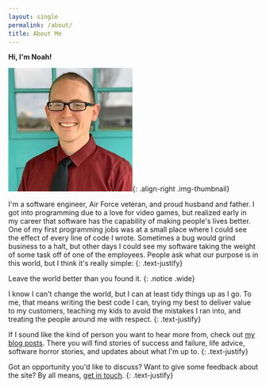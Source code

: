 ```yaml
---
layout: single
permalink: /about/
title: About Me
---
```


**Hi, I'm Noah!**

![Noah Wright, site owner](/assets/images/noahwright-sm.jpg){: .align-right .img-thumbnail}

I'm a software engineer, Air Force veteran, and proud husband and father.  I got into programming due to a love for video games,
but realized early in my career that software has the capability of making people's lives better.  One of my first programming
jobs was at a small place where I could see the effect of every line of code I wrote.  Sometimes a bug would grind business to a
halt, but other days I could see my software taking the weight of some task off of one of the employees.  People ask what our
purpose is in this world, but I think it's really simple:
{: .text-justify}

Leave the world better than you found it.
{: .notice .wide}

I know I can't change the world, but I can at least tidy things up as I go.  To me, that means writing the best code I can, trying
my best to deliver value to my customers, teaching my kids to avoid the mistakes I ran into, and treating the people around me with
respect.
{: .text-justify}

If I sound like the kind of person you want to hear more from, check out [my blog posts](/posts/).  There you will find stories
of success and failure, life advice, software horror stories, and updates about what I'm up to.
{: .text-justify}

Got an opportunity you'd like to discuss?  Want to give some feedback about the site?  By all means, [get in touch](/contact/).
{: .text-justify}

